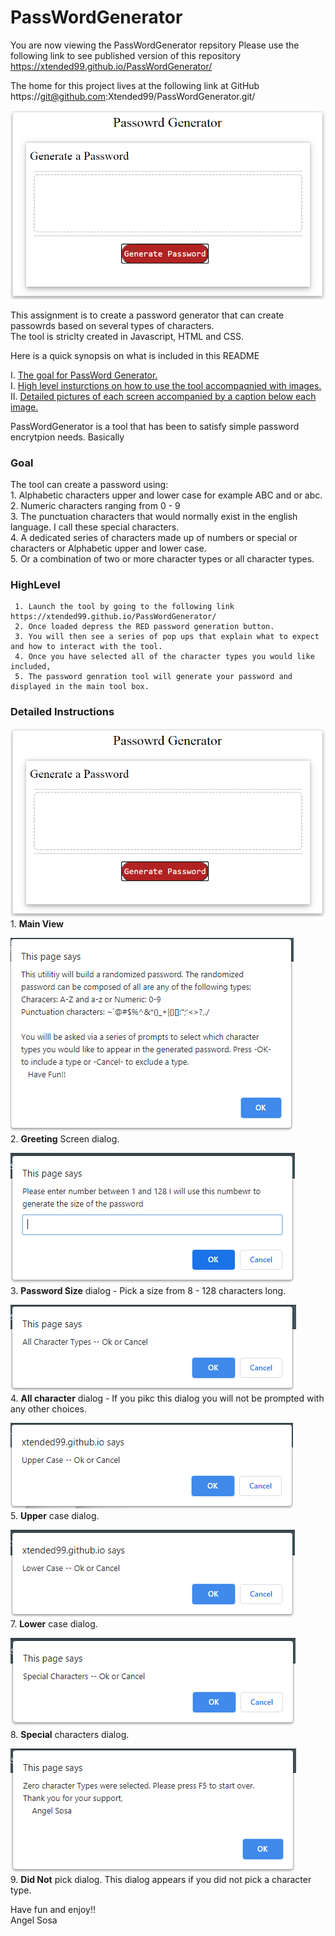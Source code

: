 # PassWordGenerator
  
  You are now viewing the PassWordGenerator repsitory 
  Please use the following link to see published version of this repository  
  https://xtended99.github.io/PassWordGenerator/  

  The home for this project lives at the following link at GitHub  
  https://git@github.com:Xtended99/PassWordGenerator.git/  

![portfolio demo](./passwordgenerator.png)

  This assignment is to create a password generator that can create passowrds based on several types of characters.  
  The tool is striclty created in Javascript, HTML and CSS.  
  
  Here is a quick synopsis on what is included in this README    
  
  I.  [The goal for PassWord Generator.](#goal)   
  I.  [High level insturctions on how to use the tool accompaqnied with images.](#highlevel)  
  II. [Detailed pictures of each screen accompanied by a caption below each image.](#detailed-instructions)  
  
  PassWordGenerator is a tool that has been to satisfy simple password encrytpion needs. Basically  
  
  ### Goal
  The tool can create a password using:  
     1. Alphabetic characters upper and lower case for example ABC and or abc.  
     2. Numeric characters ranging from 0 - 9  
     3. The punctuation characters that would normally exist in the english language. I call these special characters.  
     4. A dedicated series of characters made up of numbers or special or characters or Alphabetic upper and lower case.  
     5. Or a combination of two or more character types or all character types.  
  
  ### HighLevel
     1. Launch the tool by going to the following link https://xtended99.github.io/PassWordGenerator/  
     2. Once loaded depress the RED password generation button.  
     3. You will then see a series of pop ups that explain what to expect and how to interact with the tool.  
     4. Once you have selected all of the character types you would like included,
     5. The password genration tool will generate your password and displayed in the main tool box.
  
  ### Detailed Instructions  
  
![portfolio demo](./appimages/passwordgenerator.png)  
     1. **Main View**  
     
![portfolio demo](./appimages/initialdialog.png)  
     2. **Greeting** Screen dialog.  
 
![portfolio demo](./appimages/passwordsize.png)  
     3. **Password Size** dialog - Pick a size from 8 - 128 characters long.   
 
![portfolio demo](./appimages/choseallcharacter.png)  
     4. **All character** dialog  - If you pikc this dialog you will not be prompted with any other choices.  
     
![portfolio demo](./appimages/uppercase.png)  
     5. **Upper** case dialog.  

![portfolio demo](./appimages/lowercase.png)  
     7. **Lower** case dialog.  

![portfolio demo](./appimages/specialcharacter.png)  
     8. **Special** characters dialog.  

![portfolio demo](./appimages/didntchoose.png)  
     9. **Did Not** pick dialog. This dialog appears if you did not pick a character type.  
 
Have fun and enjoy!!  
   Angel Sosa
































































